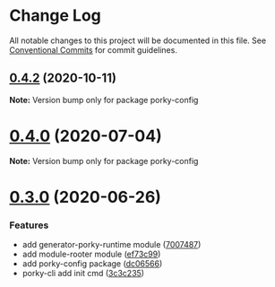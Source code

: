 # Change Log

All notable changes to this project will be documented in this file.
See [Conventional Commits](https://conventionalcommits.org) for commit guidelines.

## [0.4.2](https://github.com/porky-prince/porky-cli/compare/v0.4.1...v0.4.2) (2020-10-11)

**Note:** Version bump only for package porky-config





# [0.4.0](https://github.com/porky-prince/porky-cli/compare/v0.3.0...v0.4.0) (2020-07-04)

**Note:** Version bump only for package porky-config





# [0.3.0](https://github.com/porky-prince/porky-cli/compare/v0.2.4...v0.3.0) (2020-06-26)


### Features

* add generator-porky-runtime module ([7007487](https://github.com/porky-prince/porky-cli/commit/7007487e8cac32ed84795debea0d952417c2f61a))
* add module-rooter module ([ef73c99](https://github.com/porky-prince/porky-cli/commit/ef73c99bda22a249f6100f41169765dc2fa509b7))
* add porky-config package ([dc06566](https://github.com/porky-prince/porky-cli/commit/dc06566776e2dc9bef644c696d98922224be0ec9))
* porky-cli add init cmd ([3c3c235](https://github.com/porky-prince/porky-cli/commit/3c3c235a25fda34485ea56a1ca724ab659660b43))
